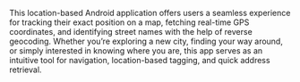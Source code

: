 This location-based Android application offers users a seamless experience for tracking their exact position on a map, fetching real-time GPS coordinates, and identifying street names with the help of reverse geocoding. Whether you’re exploring a new city, finding your way around, or simply interested in knowing where you are, this app serves as an intuitive tool for navigation, location-based tagging, and quick address retrieval.
